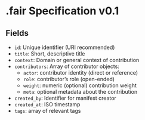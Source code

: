 ﻿# .fair Specification v0.1

## Fields

- `id`: Unique identifier (URI recommended)
- `title`: Short, descriptive title
- `context`: Domain or general context of contribution
- `contributors`: Array of contributor objects:
  - `actor`: contributor identity (direct or reference)
  - `role`: contributor’s role (open-ended)
  - `weight`: numeric (optional) contribution weight
  - `meta`: optional metadata about the contribution
- `created_by`: Identifier for manifest creator
- `created_at`: ISO timestamp
- `tags`: array of relevant tags
